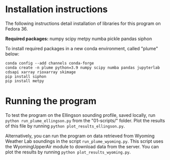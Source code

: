 # Installation instructions

The following instructions detail installation of libraries for this program on Fedora 36.

**Required packages:** numpy scipy metpy numba pickle pandas siphon

To install required packages in a new conda environment, called "plume" below:

  ```
  conda config --add channels conda-forge
  conda create -n plume python=3.9 numpy scipy numba pandas jupyterlab cdsapi xarray rioxarray skimage
  pip install siphon
  pip install metpy
  ```

# Running the program

To test the program on the Ellingson sounding profile, saved locally, run `python run_plume_ellingson.py` from the "01-scripts/" folder. Plot the results of this file by running `python plot_results_ellingson.py`.

Alternatively, you can run the program on data retrieved from Wyoming Weather Lab soundings in the script `run_plume_wyoming.py`. This script uses the WyomingUpperAir module to download data from the server. You can plot the results by running `python plot_results_wyoming.py`.
